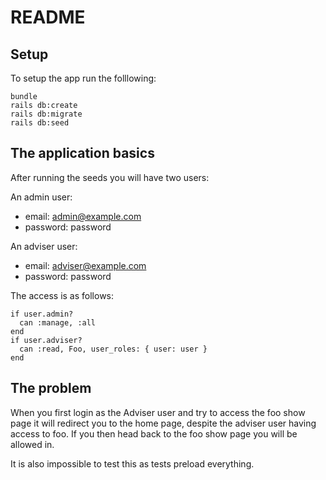 # README

## Setup 
To setup the app run the folllowing:
```
bundle
rails db:create
rails db:migrate
rails db:seed
```

## The application basics
After running the seeds you will have two users:  

An admin user:  
  - email: admin@example.com  
  - password: password  

An adviser user:  
  - email: adviser@example.com   
  - password: password  
  
The access is as follows:
```
if user.admin?
  can :manage, :all
end
if user.adviser?
  can :read, Foo, user_roles: { user: user }
end
```
  
 ## The problem
When you first login as the Adviser user and try to access the foo show page it will redirect you to the home page, despite the adviser user having access to foo. If you then head back to the foo show page you will be allowed in. 

It is also impossible to test this as tests preload everything. 
